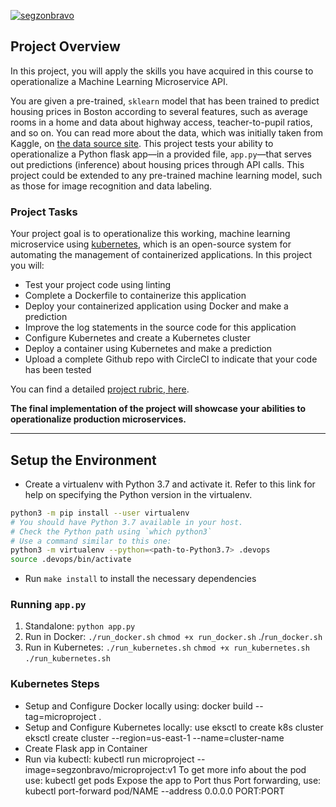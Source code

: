 [![segzonbravo](https://circleci.com/gh/segzonbravo/project-ml-micriservices.svg?style=svg)](https://app.circleci.com/pipelines/github/segzonbravo/project-ml-micriservices)

## Project Overview

In this project, you will apply the skills you have acquired in this course to operationalize a Machine Learning Microservice API. 

You are given a pre-trained, `sklearn` model that has been trained to predict housing prices in Boston according to several features, such as average rooms in a home and data about highway access, teacher-to-pupil ratios, and so on. You can read more about the data, which was initially taken from Kaggle, on [the data source site](https://www.kaggle.com/c/boston-housing). This project tests your ability to operationalize a Python flask app—in a provided file, `app.py`—that serves out predictions (inference) about housing prices through API calls. This project could be extended to any pre-trained machine learning model, such as those for image recognition and data labeling.

### Project Tasks

Your project goal is to operationalize this working, machine learning microservice using [kubernetes](https://kubernetes.io/), which is an open-source system for automating the management of containerized applications. In this project you will:
* Test your project code using linting
* Complete a Dockerfile to containerize this application
* Deploy your containerized application using Docker and make a prediction
* Improve the log statements in the source code for this application
* Configure Kubernetes and create a Kubernetes cluster
* Deploy a container using Kubernetes and make a prediction
* Upload a complete Github repo with CircleCI to indicate that your code has been tested

You can find a detailed [project rubric, here](https://review.udacity.com/#!/rubrics/2576/view).

**The final implementation of the project will showcase your abilities to operationalize production microservices.**

---

## Setup the Environment

* Create a virtualenv with Python 3.7 and activate it. Refer to this link for help on specifying the Python version in the virtualenv. 
```bash
python3 -m pip install --user virtualenv
# You should have Python 3.7 available in your host. 
# Check the Python path using `which python3`
# Use a command similar to this one:
python3 -m virtualenv --python=<path-to-Python3.7> .devops
source .devops/bin/activate
```
* Run `make install` to install the necessary dependencies

### Running `app.py`

1. Standalone:  `python app.py`
2. Run in Docker:  `./run_docker.sh` `chmod +x run_docker.sh` ./`run_docker.sh`
3. Run in Kubernetes:  `./run_kubernetes.sh` `chmod +x run_kubernetes.sh` `./run_kubernetes.sh`

### Kubernetes Steps

* Setup and Configure Docker locally using: docker build --tag=microproject .
* Setup and Configure Kubernetes locally: use eksctl to create k8s cluster eksctl create cluster --region=us-east-1 --name=cluster-name
* Create Flask app in Container
* Run via kubectl: kubectl run microproject --image=segzonbravo/microproject:v1
To get more info about the pod use: kubectl get pods
Expose the app to Port thus Port forwarding, use: kubectl port-forward pod/NAME --address 0.0.0.0 PORT:PORT

